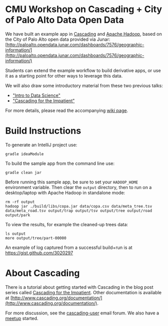 CMU Workshop on Cascading + City of Palo Alto Data Open Data
============================================================
We have built an example app in [Cascading](http://www.cascading.org/) and [Apache Hadoop](http://hadoop.apache.org/), based on the City of Palo Alto open data provided via Junar: [http://paloalto.opendata.junar.com/dashboards/7576/geographic-information/](http://paloalto.opendata.junar.com/dashboards/7576/geographic-information/)

Students can extend the example workflow to build derivative apps, or use it as a starting point for other ways to leverage this data.

We will also draw some introductory material from these two previous talks:

* ["Intro to Data Science"](http://www.slideshare.net/pacoid/intro-to-data-science-for-enterprise-big-data)
* ["Cascading for the Impatient"](http://www.slideshare.net/pacoid/cascading-for-the-impatient)

For more details, please read the accompanying [wiki page](https://github.com/ceteri/CoPA/wiki/CMU-Workshop-on-Cascading---City-of-Palo-Alto-Open-Data).


Build Instructions
==================
To generate an IntelliJ project use:

    gradle ideaModule

To build the sample app from the command line use:

    gradle clean jar

Before running this sample app, be sure to set your `HADOOP_HOME` environment variable. Then clear the `output` directory, then to run on a desktop/laptop with Apache Hadoop in standalone mode:

    rm -rf output
    hadoop jar ./build/libs/copa.jar data/copa.csv data/meta_tree.tsv data/meta_road.tsv output/trap output/tsv output/tree output/road output/park

To view the results, for example the cleaned-up trees data:

    ls output
    more output/tree/part-00000

An example of log captured from a successful build+run is at https://gist.github.com/3020297

About Cascading
===============
There is a tutorial about getting started with Cascading in the blog post series called [Cascading for the Impatient](http://www.cascading.org/category/impatient/). Other documentation is available at [http://www.cascading.org/documentation/](http://www.cascading.org/documentation/).

For more discussion, see the [cascading-user](https://groups.google.com/forum/?fromgroups#!forum/cascading-user) email forum. We also have a [meetup](http://www.meetup.com/cascading/) started.

